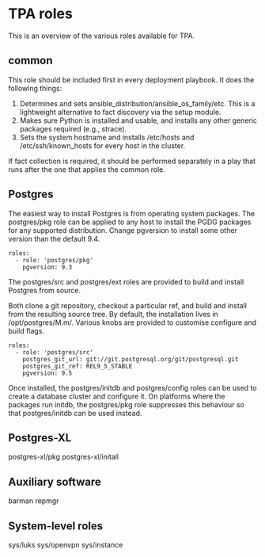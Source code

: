 TPA roles
=========

This is an overview of the various roles available for TPA.

common
------

This role should be included first in every deployment playbook. It does
the following things:

1. Determines and sets ansible_distribution/ansible_os_family/etc. This
   is a lightweight alternative to fact discovery via the setup module.
2. Makes sure Python is installed and usable, and installs any other
   generic packages required (e.g., strace).
3. Sets the system hostname and installs /etc/hosts and
   /etc/ssh/known_hosts for every host in the cluster.

If fact collection is required, it should be performed separately in a
play that runs after the one that applies the common role.

Postgres
--------

The easiest way to install Postgres is from operating system packages.
The postgres/pkg role can be applied to any host to install the PGDG
packages for any supported distribution. Change pgversion to install
some other version than the default 9.4.

    roles:
      - role: 'postgres/pkg'
        pgversion: 9.3

The postgres/src and postgres/ext roles are provided to build and
install Postgres from source.

Both clone a git repository, checkout a particular ref, and build and
install from the resulting source tree. By default, the installation
lives in /opt/postgres/M.m/. Various knobs are provided to customise
configure and build flags.

    roles:
      - role: 'postgres/src'
        postgres_git_url: git://git.postgresql.org/git/postgresql.git
        postgres_git_ref: REL9_5_STABLE
        pgversion: 9.5

Once installed, the postgres/initdb and postgres/config roles can be
used to create a database cluster and configure it. On platforms where
the packages run initdb, the postgres/pkg role suppresses this behaviour
so that postgres/initdb can be used instead.

Postgres-XL
-----------

postgres-xl/pkg
postgres-xl/initall

Auxiliary software
------------------

barman
repmgr

System-level roles
------------------

sys/luks
sys/openvpn
sys/instance
